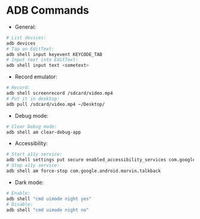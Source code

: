 # ADB Commands
- General:
``` bash
# List devices:
adb devices
# Tap on EditText:
adb shell input keyevent KEYCODE_TAB
# Input text into EditText:
adb shell input text <sometext>
```
- Record emulator:
``` bash
# Record:
adb shell screenrecord /sdcard/video.mp4
# Put it in desktop:
adb pull /sdcard/video.mp4 ~/Desktop/
```
- Debug mode:
``` bash
# Clear Debug mode:
adb shell am clear-debug-app
```
- Accessibility:
``` bash
# Start a11y service:
adb shell settings put secure enabled_accessibility_services com.google.android.marvin.talkback/com.google.android.marvin.talkback.TalkBackService
# Stop a11y service:
adb shell am force-stop com.google.android.marvin.talkback
```
- Dark mode:
``` bash
# Enable:
adb shell "cmd uimode night yes"
# Disable:
adb shell "cmd uimode night no"
```
